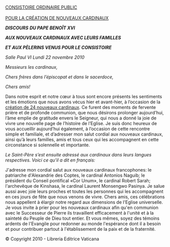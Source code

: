 [CONSISTOIRE ORDINAIRE PUBLIC \
\
POUR LA CRÉATION DE NOUVEAUX CARDINAUX](http://www.vatican.va/news_services/liturgy/2010/documents/ns_lit_doc_20101120_index-concistoro_it.html)

***DISCOURS*** ***DU PAPE BENOÎT XVI***

***AUX NOUVEAUX CARDINAUX AVEC LEURS FAMILLES***

***ET AUX PÈLERINS VENUS POUR LE CONSISTOIRE***

*Salle Paul VI* *Lundi 22 novembre 2010*

*Messieurs les cardinaux,*

*Chers frères dans l’épiscopat et dans le sacerdoce,*

*Chers amis!*

Dans notre esprit et notre cœur à tous sont encore présents les sentiments et les émotions que nous avons vécus hier et avant-hier, à l’occasion de la [création de 24 nouveaux cardinaux](http://www.vatican.va/news_services/liturgy/2010/documents/ns_lit_doc_20101120_index-concistoro_fr.html). Ce furent des moments de fervente prière et de profonde communion, que nous désirons prolonger aujourd’hui, l’âme emplie de gratitude envers le Seigneur, qui nous a donné la joie de vivre une nouvelle page de l’histoire de l’Eglise. Je suis donc heureux de vous accueillir aujourd’hui également, à l’occasion de cette rencontre simple et familiale, et d’adresser mon salut cordial aux nouveaux cardinaux, ainsi qu’à leurs familles, amis et tous ceux qui les accompagnent en cette circonstance si solennelle et importante.

*Le Saint-Père s’est ensuite adressé aux cardinaux dans leurs langues respectives. Voici ce qu’il a dit en français:*

J'adresse mon cordial salut aux nouveaux cardinaux francophones: le patriarche d'Alexandrie des Coptes, le cardinal Antonios Naguib; le président du Conseil pontifical «Cor Unum», le cardinal Robert Sarah; l'archevêque de Kinshasa, le cardinal Laurent Monsengwo Pasinya. Je salue aussi avec joie leurs proches et toutes les personnes qui les accompagnent en ces jours de fête que nous venons de vivre. Chers amis, ces célébrations nous appellent à élargir notre regard aux dimensions de l'Eglise universelle. Je vous invite à prier pour les nouveaux cardinaux afin qu'en communion avec le Successeur de Pierre ils travaillent efficacement à l'unité et à la sainteté du Peuple de Dieu tout entier. Et vous mêmes, soyez des témoins ardents de l'Evangile pour redonner au monde l'espérance dont il a besoin et pour contribuer partout à l'établissement de la paix et de la fraternité.

© Copyright 2010 - Libreria Editrice Vaticana